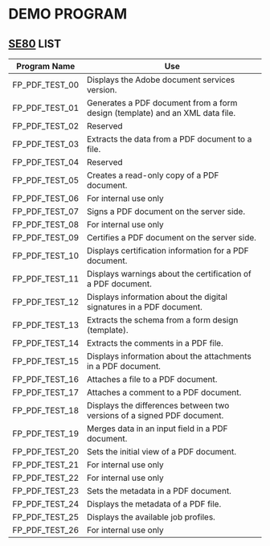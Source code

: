 # **DEMO PROGRAM**

## [SE80]() LIST

| Program Name   | Use                                                                          |
|----------------|------------------------------------------------------------------------------|
| FP_PDF_TEST_00 | Displays the Adobe document services version.                                |
| FP_PDF_TEST_01 | Generates a PDF document from a form design (template) and an XML data file. |
| FP_PDF_TEST_02 | Reserved                                                                     |
| FP_PDF_TEST_03 | Extracts the data from a PDF document to a file.                             |
| FP_PDF_TEST_04 | Reserved                                                                     |
| FP_PDF_TEST_05 | Creates a read-only copy of a PDF document.                                  |
| FP_PDF_TEST_06 | For internal use only                                                        |
| FP_PDF_TEST_07 | Signs a PDF document on the server side.                                     |
| FP_PDF_TEST_08 | For internal use only                                                        |
| FP_PDF_TEST_09 | Certifies a PDF document on the server side.                                 |
| FP_PDF_TEST_10 | Displays certification information for a PDF document.                       |
| FP_PDF_TEST_11 | Displays warnings about the certification of a PDF document.                 |
| FP_PDF_TEST_12 | Displays information about the digital signatures in a PDF document.         |
| FP_PDF_TEST_13 | Extracts the schema from a form design (template).                           |
| FP_PDF_TEST_14 | Extracts the comments in a PDF file.                                         |
| FP_PDF_TEST_15 | Displays information about the attachments in a PDF document.                |
| FP_PDF_TEST_16 | Attaches a file to a PDF document.                                           |
| FP_PDF_TEST_17 | Attaches a comment to a PDF document.                                        |
| FP_PDF_TEST_18 | Displays the differences between two versions of a signed PDF document.      |
| FP_PDF_TEST_19 | Merges data in an input field in a PDF document.                             |
| FP_PDF_TEST_20 | Sets the initial view of a PDF document.                                     |
| FP_PDF_TEST_21 | For internal use only                                                        |
| FP_PDF_TEST_22 | For internal use only                                                        |
| FP_PDF_TEST_23 | Sets the metadata in a PDF document.                                         |
| FP_PDF_TEST_24 | Displays the metadata of a PDF file.                                         |
| FP_PDF_TEST_25 | Displays the available job profiles.                                         |
| FP_PDF_TEST_26 | For internal use only                                                        |
